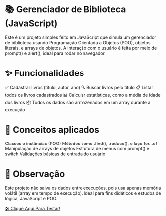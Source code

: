# 📚 Gerenciador de Biblioteca (JavaScript)

Este é um projeto simples feito em JavaScript que simula um gerenciador de biblioteca usando Programação Orientada a Objetos (POO), objetos literais, e arrays de objetos. A interação com o usuário é feita por meio de prompt() e alert(), ideal para rodar no navegador.

# ✨ Funcionalidades

✅ Cadastrar livros (título, autor, ano)
🔍 Buscar livros pelo título
📋 Listar todos os livros cadastrados
📊 Calcular estatísticas, como a média de idade dos livros
📦 Todos os dados são armazenados em um array durante a execução

# 🧠 Conceitos aplicados

Classes e instâncias (POO)
Métodos como .find(), .reduce(), e laço for...of
Manipulação de arrays de objetos
Estrutura de menus com prompt() e switch
Validações básicas de entrada do usuário

# 📌 Observação

Este projeto não salva os dados entre execuções, pois usa apenas memória volátil (array em tempo de execução). Ideal para fins didáticos e estudos de lógica, JavaScript e POO.

[🛠️ Clique Aqui Para Testar!](https://andrezgabriel.github.io/Gerenciador-Biblioteca/)

